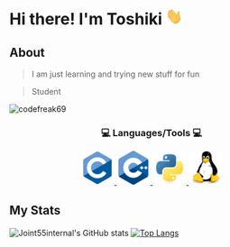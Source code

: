 # Hi there! I'm Toshiki <img src="https://raw.githubusercontent.com/ABSphreak/ABSphreak/master/gifs/Hi.gif" height="30px" width="30px">
###
## About
> I am just learning and trying new stuff for fun

> Student
<p align="left"> <img src="https://komarev.com/ghpvc/?username=Joint55internal&label=Profile%20views&color=0e75b6&style=flat" alt="codefreak69" /> </p>


<h3 align="center">💻 Languages/Tools 💻</h3>
<p align="center"><a href="https://www.w3schools.com/c/index.php" target="_blank" rel="noreferrer"> <img src="https://raw.githubusercontent.com/devicons/devicon/master/icons/c/c-original.svg" alt="c" width="60" height="60"/> </a> <a href="https://www.w3schools.com/cpp/" target="_blank" rel="noreferrer"> <img src="https://raw.githubusercontent.com/devicons/devicon/master/icons/cplusplus/cplusplus-original.svg" alt="cplusplus" width="60" height="60"/> </a> 
<a href="https://www.python.org" target="_blank" rel="noreferrer"> <img src="https://raw.githubusercontent.com/devicons/devicon/master/icons/python/python-original.svg" alt="python" width="60" height="60"/> </a> <a href="https://www.linux.org/" target="_blank" rel="noreferrer"> <img src="https://raw.githubusercontent.com/devicons/devicon/master/icons/linux/linux-original.svg" alt="linux" width="60" height="60"/> </a>

## My Stats
####
![Joint55internal's GitHub stats](https://github-readme-stats.vercel.app/api?username=Joint55internal&theme=dark&show_icons=true)
[![Top Langs](https://github-readme-stats.vercel.app/api/top-langs/?username=Joint55internal&layout=compact&theme=vision-friendly-dark)](https://github.com/anuraghazra/github-readme-stats)
<!--
**Joint55internal/Joint55internal** is a ✨ _special_ ✨ repository because its `README.md` (this file) appears on your GitHub profile.

Here are some ideas to get you started:

- 🔭 I’m currently working on ...
- 🌱 I’m currently learning ...
- 👯 I’m looking to collaborate on ...
- 🤔 I’m looking for help with ...
- 💬 Ask me about ...
- 📫 How to reach me: ...
- 😄 Pronouns: ...
- ⚡ Fun fact: ...
-->
